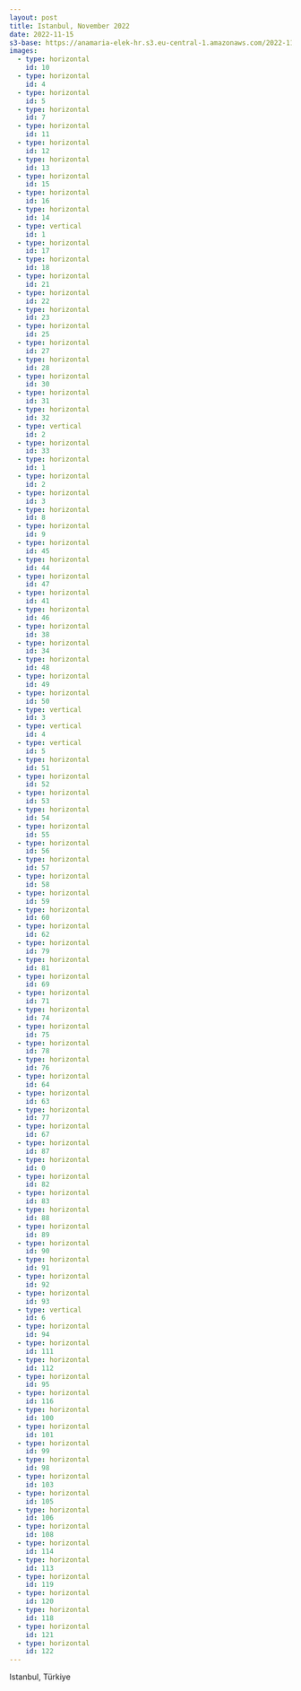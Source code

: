 ```yaml
---
layout: post
title: Istanbul, November 2022
date: 2022-11-15
s3-base: https://anamaria-elek-hr.s3.eu-central-1.amazonaws.com/2022-11-15-istanbul
images:
  - type: horizontal
    id: 10
  - type: horizontal
    id: 4
  - type: horizontal
    id: 5
  - type: horizontal
    id: 7
  - type: horizontal
    id: 11
  - type: horizontal
    id: 12
  - type: horizontal
    id: 13
  - type: horizontal
    id: 15
  - type: horizontal
    id: 16
  - type: horizontal
    id: 14
  - type: vertical
    id: 1
  - type: horizontal
    id: 17
  - type: horizontal
    id: 18
  - type: horizontal
    id: 21
  - type: horizontal
    id: 22
  - type: horizontal
    id: 23
  - type: horizontal
    id: 25
  - type: horizontal
    id: 27
  - type: horizontal
    id: 28
  - type: horizontal
    id: 30
  - type: horizontal
    id: 31
  - type: horizontal
    id: 32
  - type: vertical
    id: 2
  - type: horizontal
    id: 33
  - type: horizontal
    id: 1
  - type: horizontal
    id: 2
  - type: horizontal
    id: 3
  - type: horizontal
    id: 8
  - type: horizontal
    id: 9
  - type: horizontal
    id: 45
  - type: horizontal
    id: 44
  - type: horizontal
    id: 47
  - type: horizontal
    id: 41
  - type: horizontal
    id: 46
  - type: horizontal
    id: 38
  - type: horizontal
    id: 34
  - type: horizontal
    id: 48
  - type: horizontal
    id: 49
  - type: horizontal
    id: 50
  - type: vertical
    id: 3
  - type: vertical
    id: 4
  - type: vertical
    id: 5
  - type: horizontal
    id: 51
  - type: horizontal
    id: 52
  - type: horizontal
    id: 53
  - type: horizontal
    id: 54
  - type: horizontal
    id: 55
  - type: horizontal
    id: 56
  - type: horizontal
    id: 57
  - type: horizontal
    id: 58
  - type: horizontal
    id: 59
  - type: horizontal
    id: 60
  - type: horizontal
    id: 62
  - type: horizontal
    id: 79
  - type: horizontal
    id: 81
  - type: horizontal
    id: 69
  - type: horizontal
    id: 71
  - type: horizontal
    id: 74
  - type: horizontal
    id: 75
  - type: horizontal
    id: 78
  - type: horizontal
    id: 76
  - type: horizontal
    id: 64
  - type: horizontal
    id: 63
  - type: horizontal
    id: 77
  - type: horizontal
    id: 67
  - type: horizontal
    id: 87
  - type: horizontal
    id: 0
  - type: horizontal
    id: 82
  - type: horizontal
    id: 83
  - type: horizontal
    id: 88
  - type: horizontal
    id: 89
  - type: horizontal
    id: 90
  - type: horizontal
    id: 91
  - type: horizontal
    id: 92
  - type: horizontal
    id: 93
  - type: vertical
    id: 6
  - type: horizontal
    id: 94
  - type: horizontal
    id: 111
  - type: horizontal
    id: 112
  - type: horizontal
    id: 95
  - type: horizontal
    id: 116
  - type: horizontal
    id: 100
  - type: horizontal
    id: 101
  - type: horizontal
    id: 99
  - type: horizontal
    id: 98
  - type: horizontal
    id: 103
  - type: horizontal
    id: 105
  - type: horizontal
    id: 106
  - type: horizontal
    id: 108
  - type: horizontal
    id: 114
  - type: horizontal
    id: 113
  - type: horizontal
    id: 119
  - type: horizontal
    id: 120
  - type: horizontal
    id: 118
  - type: horizontal
    id: 121
  - type: horizontal
    id: 122
---
```


Istanbul, Türkiye